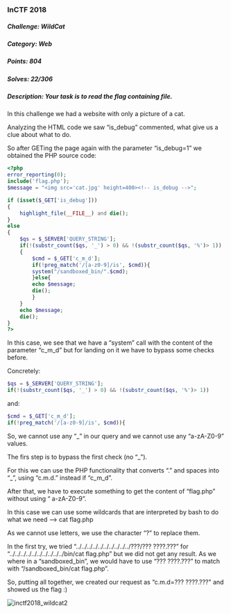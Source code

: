 ### InCTF 2018

##### Challenge: WildCat

##### Category: Web

##### Points: 804

##### Solves: 22/306

##### Description: Your task is to read the flag containing file.




In this challenge we had a website with only a picture of a cat.

Analyzing the HTML code we saw “is_debug” commented, what give us a clue about what to do.

So after GETing the page again with the parameter “is_debug=1” we obtained the PHP source code:

```php
<?php
error_reporting(0);
include('flag.php');
$message = "<img src='cat.jpg' height=400><!-- is_debug -->";

if (isset($_GET['is_debug']))
{
	highlight_file(__FILE__) and die();
}
else
{
	$qs = $_SERVER['QUERY_STRING'];
	if(!(substr_count($qs, '_') > 0) && !(substr_count($qs, '%')> 1))
	{
	    $cmd = $_GET['c_m_d'];
	    if(!preg_match('/[a-z0-9]/is', $cmd)){
		system("/sandboxed_bin/".$cmd);
	    }else{
		echo $message;
		die();
	    }
	}
	echo $message;
	die();
}
?>
```

In this case, we see that we have a “system” call with the content of the parameter “c_m_d” but for landing on it we have to bypass some checks before. 

Concretely:
```php
$qs = $_SERVER['QUERY_STRING'];
if(!(substr_count($qs, '_') > 0) && !(substr_count($qs, '%')> 1))
```
and:

```php
$cmd = $_GET['c_m_d'];
if(!preg_match('/[a-z0-9]/is', $cmd)){
````


So, we cannot use any “_” in our query and we cannot use any “a-zA-Z0-9” values.

The firs step is to bypass the first check (no “_”). 

For this we can use the PHP functionality that converts “.” and spaces into “_”, using “c.m.d.” instead if “c_m_d”.

After that, we have to execute something to get the content of “flag.php” without using “ a-zA-Z0-9”.

In this case we can use some wildcards that are interpreted by bash to do what we need --> cat flag.php

As we cannot use letters, we use the character “?” to replace them.

In the first try, we tried “../../../../../../../../../../???/??? ????.???” for “../../../../../../../../../../bin/cat flag.php” but we did not get any result. As we where in a “sandboxed_bin”, we would have to use “??? ????.???” to match with “/sandboxed_bin/cat flag.php”.

So, putting all together, we created our request as “c.m.d=??? ????.???" and showed us the flag :)

![inctf2018_wildcat2](https://user-images.githubusercontent.com/38633962/46628916-6f91bb80-cb3f-11e8-8560-3a356c1677ae.png)




